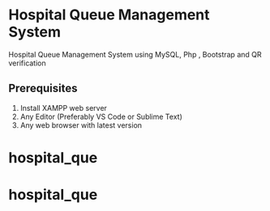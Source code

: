 # Hospital Queue Management System
Hospital Queue Management System using MySQL, Php , Bootstrap and QR verification


## Prerequisites
1. Install XAMPP web server
2. Any Editor (Preferably VS Code or Sublime Text)
3. Any web browser with latest version

# hospital_que
# hospital_que
